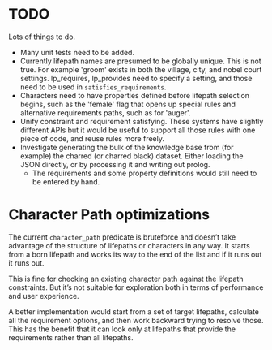 # TODO

Lots of things to do.

 * Many unit tests need to be added.
 * Currently lifepath names are presumed to be globally unique. This is not 
   true. For example 'groom' exists in both the village, city, and nobel court
   settings. lp_requires, lp_provides need to specify a setting, and those 
   need to be used in `satisfies_requirements`.
 * Characters need to have properties defined before lifepath selection 
   begins, such as the 'female' flag that opens up special rules
   and alternative requirements paths, such as for 'auger'. 
 * Unify constraint and requirement satisfying. These systems have slightly 
   different APIs but it would be useful to support all those rules with
   one piece of code, and reuse rules more freely.
 * Investigate generating the bulk of the knowledge base from (for example)
   the charred (or charred black) dataset. Either loading the JSON directly, 
   or by processing it and writing out prolog. 
    * The requirements and some property definitions would still need to be 
      entered by hand.

# Character Path optimizations

The current `character_path` predicate is bruteforce and doesn’t take 
advantage of the structure of lifepaths or characters in any way. It starts
from a born lifepath and works its way to the end of the list and if it runs
out it runs out. 

This is fine for checking an existing character path against the lifepath 
constraints. But it’s not suitable for exploration both in terms of 
performance and user experience.

A better implementation would start from a set of target lifepaths, calculate
all the requirement options, and then work backward trying to resolve those.
This has the benefit that it can look only at lifepaths that provide the 
requirements rather than all lifepaths.
